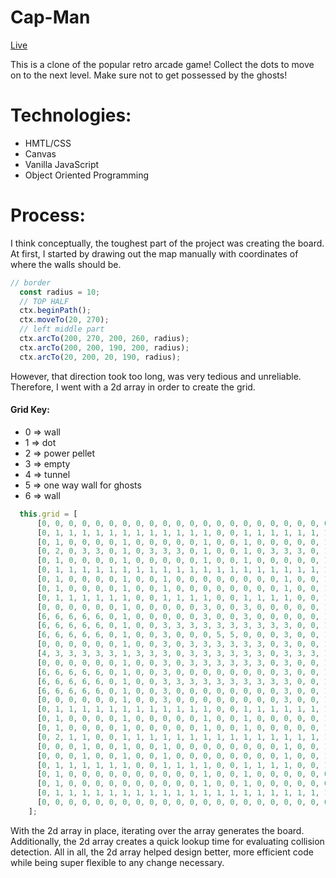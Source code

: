 # Cap-Man

[Live](https://simchacohen.com/CapMan/)

This is a clone of the popular retro arcade game!
Collect the dots to move on to the next level. Make sure not to get possessed by the ghosts!

# Technologies:
- HMTL/CSS
- Canvas
- Vanilla JavaScript
- Object Oriented Programming

# Process:
I think conceptually, the toughest part of the project was creating the board. At first, I started by drawing out the map manually with coordinates of where the walls should be. 
```javascript
// border
  const radius = 10;
  // TOP HALF
  ctx.beginPath();
  ctx.moveTo(20, 270);
  // left middle part
  ctx.arcTo(200, 270, 200, 260, radius);
  ctx.arcTo(200, 200, 190, 200, radius);
  ctx.arcTo(20, 200, 20, 190, radius);
```
However, that direction took too long, was very tedious and unreliable. Therefore, I went with a 2d array in order to create the grid. 

#### Grid Key:
- 0 => wall
- 1 => dot
- 2 => power pellet
- 3 => empty
- 4 => tunnel
- 5 => one way wall for ghosts
- 6 => wall

```javascript
  this.grid = [
      [0, 0, 0, 0, 0, 0, 0, 0, 0, 0, 0, 0, 0, 0, 0, 0, 0, 0, 0, 0, 0, 0, 0, 0, 0, 0, 0, 0], // 0
      [0, 1, 1, 1, 1, 1, 1, 1, 1, 1, 1, 1, 1, 0, 0, 1, 1, 1, 1, 1, 1, 1, 1, 1, 1, 1, 1, 0], // 1
      [0, 1, 0, 0, 0, 0, 1, 0, 0, 0, 0, 0, 1, 0, 0, 1, 0, 0, 0, 0, 0, 1, 0, 0, 0, 0, 1, 0], // 2
      [0, 2, 0, 3, 3, 0, 1, 0, 3, 3, 3, 0, 1, 0, 0, 1, 0, 3, 3, 3, 0, 1, 0, 3, 3, 0, 2, 0], // 3
      [0, 1, 0, 0, 0, 0, 1, 0, 0, 0, 0, 0, 1, 0, 0, 1, 0, 0, 0, 0, 0, 1, 0, 0, 0, 0, 1, 0], // 4
      [0, 1, 1, 1, 1, 1, 1, 1, 1, 1, 1, 1, 1, 1, 1, 1, 1, 1, 1, 1, 1, 1, 1, 1, 1, 1, 1, 0], // 5
      [0, 1, 0, 0, 0, 0, 1, 0, 0, 1, 0, 0, 0, 0, 0, 0, 0, 0, 1, 0, 0, 1, 0, 0, 0, 0, 1, 0], // 6
      [0, 1, 0, 0, 0, 0, 1, 0, 0, 1, 0, 0, 0, 0, 0, 0, 0, 0, 1, 0, 0, 1, 0, 0, 0, 0, 1, 0], // 7
      [0, 1, 1, 1, 1, 1, 1, 0, 0, 1, 1, 1, 1, 0, 0, 1, 1, 1, 1, 0, 0, 1, 1, 1, 1, 1, 1, 0], // 8
      [0, 0, 0, 0, 0, 0, 1, 0, 0, 0, 0, 0, 3, 0, 0, 3, 0, 0, 0, 0, 0, 1, 0, 0, 0, 0, 0, 0], // 9
      [6, 6, 6, 6, 6, 0, 1, 0, 0, 0, 0, 0, 3, 0, 0, 3, 0, 0, 0, 0, 0, 1, 0, 6, 6, 6, 6, 6], // 10
      [6, 6, 6, 6, 6, 0, 1, 0, 0, 3, 3, 3, 3, 3, 3, 3, 3, 3, 3, 0, 0, 1, 0, 6, 6, 6, 6, 6], // 11
      [6, 6, 6, 6, 6, 0, 1, 0, 0, 3, 0, 0, 0, 5, 5, 0, 0, 0, 3, 0, 0, 1, 0, 6, 6, 6, 6, 6], // 12
      [0, 0, 0, 0, 0, 0, 1, 0, 0, 3, 0, 3, 3, 3, 3, 3, 3, 0, 3, 0, 0, 1, 0, 0, 0, 0, 0, 0], // 13
      [4, 3, 3, 3, 3, 3, 1, 3, 3, 3, 0, 3, 3, 3, 3, 3, 3, 0, 3, 3, 3, 1, 3, 3, 3, 3, 3, 4], // 14
      [0, 0, 0, 0, 0, 0, 1, 0, 0, 3, 0, 3, 3, 3, 3, 3, 3, 0, 3, 0, 0, 1, 0, 0, 0, 0, 0, 0], // 15
      [6, 6, 6, 6, 6, 0, 1, 0, 0, 3, 0, 0, 0, 0, 0, 0, 0, 0, 3, 0, 0, 1, 0, 6, 6, 6, 6, 6], // 16
      [6, 6, 6, 6, 6, 0, 1, 0, 0, 3, 3, 3, 3, 3, 3, 3, 3, 3, 3, 0, 0, 1, 0, 6, 6, 6, 6, 6], // 17
      [6, 6, 6, 6, 6, 0, 1, 0, 0, 3, 0, 0, 0, 0, 0, 0, 0, 0, 3, 0, 0, 1, 0, 6, 6, 6, 6, 6], // 18
      [0, 0, 0, 0, 0, 0, 1, 0, 0, 3, 0, 0, 0, 0, 0, 0, 0, 0, 3, 0, 0, 1, 0, 0, 0, 0, 0, 0], // 19
      [0, 1, 1, 1, 1, 1, 1, 1, 1, 1, 1, 1, 1, 0, 0, 1, 1, 1, 1, 1, 1, 1, 1, 1, 1, 1, 1, 0], // 20
      [0, 1, 0, 0, 0, 0, 1, 0, 0, 0, 0, 0, 1, 0, 0, 1, 0, 0, 0, 0, 0, 1, 0, 0, 0, 0, 1, 0], // 21
      [0, 1, 0, 0, 0, 0, 1, 0, 0, 0, 0, 0, 1, 0, 0, 1, 0, 0, 0, 0, 0, 1, 0, 0, 0, 0, 1, 0], // 22
      [0, 2, 1, 1, 0, 0, 1, 1, 1, 1, 1, 1, 1, 1, 1, 1, 1, 1, 1, 1, 1, 1, 0, 0, 1, 1, 2, 0], // 23
      [0, 0, 0, 1, 0, 0, 1, 0, 0, 1, 0, 0, 0, 0, 0, 0, 0, 0, 1, 0, 0, 1, 0, 0, 1, 0, 0, 0], // 24
      [0, 0, 0, 1, 0, 0, 1, 0, 0, 1, 0, 0, 0, 0, 0, 0, 0, 0, 1, 0, 0, 1, 0, 0, 1, 0, 0, 0], // 25
      [0, 1, 1, 1, 1, 1, 1, 0, 0, 1, 1, 1, 1, 0, 0, 1, 1, 1, 1, 0, 0, 1, 1, 1, 1, 1, 1, 0], // 26
      [0, 1, 0, 0, 0, 0, 0, 0, 0, 0, 0, 0, 1, 0, 0, 1, 0, 0, 0, 0, 0, 0, 0, 0, 0, 0, 1, 0], // 27
      [0, 1, 0, 0, 0, 0, 0, 0, 0, 0, 0, 0, 1, 0, 0, 1, 0, 0, 0, 0, 0, 0, 0, 0, 0, 0, 1, 0], // 28
      [0, 1, 1, 1, 1, 1, 1, 1, 1, 1, 1, 1, 1, 1, 1, 1, 1, 1, 1, 1, 1, 1, 1, 1, 1, 1, 1, 0], // 29
      [0, 0, 0, 0, 0, 0, 0, 0, 0, 0, 0, 0, 0, 0, 0, 0, 0, 0, 0, 0, 0, 0, 0, 0, 0, 0, 0, 0], // 30
    ];
```
With the 2d array in place, iterating over the array generates the board. Additionally, the 2d array creates a quick lookup time for evaluating collision detection.  All in all, the 2d array helped design better, more efficient code while being super flexible to any change necessary.


